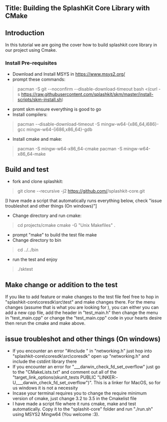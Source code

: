 ## Title: Building the SplashKit Core Library with CMake

## Introduction

In this tutorial we are going the cover how to build splashkit core library in our project using Cmake.

### Install Pre-requisites

- Download and Install MSYS in https://www.msys2.org/
- prompt these commands:
>pacman -S git --noconfirm --disable-download-timeout
>bash <(curl -s https://raw.githubusercontent.com/splashkit/skm/master/install-scripts/skm-install.sh)
- promt skm ensure everything is good to go
- Install compilers:
>pacman --disable-download-timeout -S mingw-w64-{x86_64,i686}-gcc mingw-w64-{i686,x86_64}-gdb
- Install cmake and make:
>pacman -S mingw-w64-x86_64-cmake
>pacman -S mingw-w64-x86_64-make

## Build and test
- fork and clone splashkit:
>git clone --recursive -j2 https://github.com/<username>/splashkit-core.git

[I have made a script that automatically runs everything below, check "issue troubleshot and other things (On windows)"]
- Change directory and run cmake:
>cd projects/cmake
>cmake -G "Unix Makefiles" .
- prompt "make" to build the test file
make 
- Change directory to bin 
>cd ../../bin
- run the test and enjoy
>./sktest

## Make change or addition to the test
If you like to add feature or make changes to the test file feel free to hop in "splashkit-core\coresdk\src\test" and make changes there. For the menu changes (assume that is what you are looking for ), you can either you can add a new cpp file, add the header in "test_main.h" then change the menu in "test_main.cpp" or change the "test_main.cpp" code in your hearts desire then rerun the cmake and make above.

## issue troubleshot and other things (On windows)
- If you encounter an error "#include <cstdint>" in "networking.h" just hop into "splashkit-core\coresdk\src\coresdk"
open up "networking.h" and include the cstdint library there
- If you encounter an error for "___darwin_check_fd_set_overflow" just go to the "CMakeLists.txt" and comment out all of the "target_link_options(skunit_tests PUBLIC "LINKER:-U,___darwin_check_fd_set_overflow")". This is a linker for MacOS, so for us windows it is not a necessity
- Incase your terminal requires you to change the require minimum version of cmake, just change 3.2 to 3.5 in the Cmakelist file
- I have made a script file where it runs cmake, make and test automatically. Copy it to the "splashit-core" folder and run "./run.sh" using MSYS2 Mingw64 (You welcome :3).
